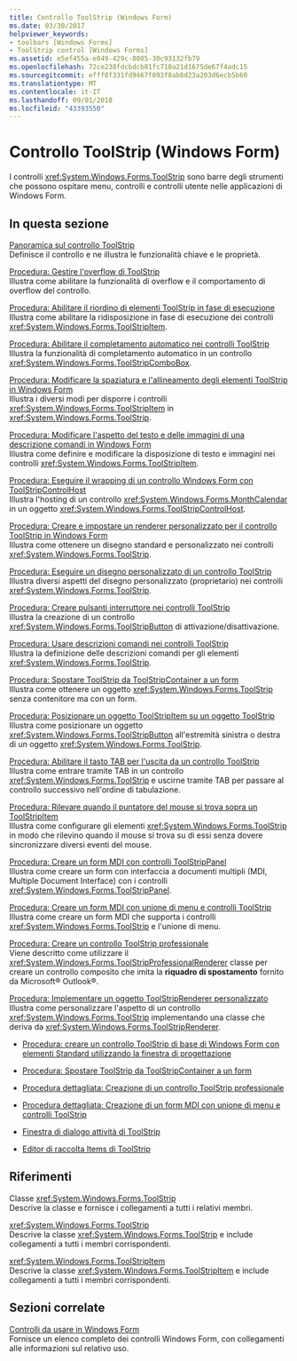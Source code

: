 ```yaml
---
title: Controllo ToolStrip (Windows Form)
ms.date: 03/30/2017
helpviewer_keywords:
- toolbars [Windows Forms]
- ToolStrip control [Windows Forms]
ms.assetid: e5ef455a-e049-429c-8005-30c93132fb79
ms.openlocfilehash: 72ce238fdcbdcb81fc710a21d1675de67f4adc15
ms.sourcegitcommit: efff8f331fd9467f093f8ab8d23a203d6ecb5b60
ms.translationtype: MT
ms.contentlocale: it-IT
ms.lasthandoff: 09/01/2018
ms.locfileid: "43393550"
---
```

# <a name="toolstrip-control-windows-forms"></a>Controllo ToolStrip (Windows Form)
I controlli <xref:System.Windows.Forms.ToolStrip> sono barre degli strumenti che possono ospitare menu, controlli e controlli utente nelle applicazioni di Windows Form.  
  
## <a name="in-this-section"></a>In questa sezione  
 [Panoramica sul controllo ToolStrip](../../../../docs/framework/winforms/controls/toolstrip-control-overview-windows-forms.md)  
 Definisce il controllo e ne illustra le funzionalità chiave e le proprietà.  
  
 [Procedura: Gestire l'overflow di ToolStrip](../../../../docs/framework/winforms/controls/how-to-manage-toolstrip-overflow-in-windows-forms.md)  
 Illustra come abilitare la funzionalità di overflow e il comportamento di overflow del controllo.  
  
 [Procedura: Abilitare il riordino di elementi ToolStrip in fase di esecuzione](../../../../docs/framework/winforms/controls/how-to-enable-reordering-of-toolstrip-items-at-run-time-in-windows-forms.md)  
 Illustra come abilitare la ridisposizione in fase di esecuzione dei controlli <xref:System.Windows.Forms.ToolStripItem>.  
  
 [Procedura: Abilitare il completamento automatico nei controlli ToolStrip](../../../../docs/framework/winforms/controls/how-to-enable-autocomplete-in-toolstrip-controls-in-windows-forms.md)  
 Illustra la funzionalità di completamento automatico in un controllo <xref:System.Windows.Forms.ToolStripComboBox>.  
  
 [Procedura: Modificare la spaziatura e l'allineamento degli elementi ToolStrip in Windows Form](../../../../docs/framework/winforms/controls/how-to-change-the-spacing-and-alignment-of-toolstrip-items-in-windows-forms.md)  
 Illustra i diversi modi per disporre i controlli <xref:System.Windows.Forms.ToolStripItem> in <xref:System.Windows.Forms.ToolStrip>.  
  
 [Procedura: Modificare l'aspetto del testo e delle immagini di una descrizione comandi in Windows Form](../../../../docs/framework/winforms/controls/how-to-change-the-appearance-of-toolstrip-text-and-images-in-windows-forms.md)  
 Illustra come definire e modificare la disposizione di testo e immagini nei controlli <xref:System.Windows.Forms.ToolStripItem>.  
  
 [Procedura: Eseguire il wrapping di un controllo Windows Form con ToolStripControlHost](../../../../docs/framework/winforms/controls/how-to-wrap-a-windows-forms-control-with-toolstripcontrolhost.md)  
 Illustra l'hosting di un controllo <xref:System.Windows.Forms.MonthCalendar> in un oggetto <xref:System.Windows.Forms.ToolStripControlHost>.  
  
 [Procedura: Creare e impostare un renderer personalizzato per il controllo ToolStrip in Windows Form](../../../../docs/framework/winforms/controls/create-and-set-a-custom-renderer-for-the-toolstrip-control-in-wf.md)  
 Illustra come ottenere un disegno standard e personalizzato nei controlli <xref:System.Windows.Forms.ToolStrip>.  
  
 [Procedura: Eseguire un disegno personalizzato di un controllo ToolStrip](../../../../docs/framework/winforms/controls/how-to-custom-draw-a-toolstrip-control.md)  
 Illustra diversi aspetti del disegno personalizzato (proprietario) nei controlli <xref:System.Windows.Forms.ToolStrip>.  
  
 [Procedura: Creare pulsanti interruttore nei controlli ToolStrip](../../../../docs/framework/winforms/controls/how-to-create-toggle-buttons-in-toolstrip-controls.md)  
 Illustra la creazione di un controllo <xref:System.Windows.Forms.ToolStripButton> di attivazione/disattivazione.  
  
 [Procedura: Usare descrizioni comandi nei controlli ToolStrip](../../../../docs/framework/winforms/controls/how-to-use-tooltips-in-toolstrip-controls.md)  
 Illustra la definizione delle descrizioni comandi per gli elementi <xref:System.Windows.Forms.ToolStrip>.  
  
 [Procedura: Spostare ToolStrip da ToolStripContainer a un form](../../../../docs/framework/winforms/controls/how-to-move-a-toolstrip-out-of-a-toolstripcontainer-onto-a-form.md)  
 Illustra come ottenere un oggetto <xref:System.Windows.Forms.ToolStrip> senza contenitore ma con un form.  
  
 [Procedura: Posizionare un oggetto ToolStripItem su un oggetto ToolStrip](../../../../docs/framework/winforms/controls/how-to-position-a-toolstripitem-on-a-toolstrip.md)  
 Illustra come posizionare un oggetto <xref:System.Windows.Forms.ToolStripButton> all'estremità sinistra o destra di un oggetto <xref:System.Windows.Forms.ToolStrip>.  
  
 [Procedura: Abilitare il tasto TAB per l'uscita da un controllo ToolStrip](../../../../docs/framework/winforms/controls/how-to-enable-the-tab-key-to-move-out-of-a-toolstrip-control.md)  
 Illustra come entrare tramite TAB in un controllo <xref:System.Windows.Forms.ToolStrip> e uscirne tramite TAB per passare al controllo successivo nell'ordine di tabulazione.  
  
 [Procedura: Rilevare quando il puntatore del mouse si trova sopra un ToolStripItem](../../../../docs/framework/winforms/controls/how-to-detect-when-the-mouse-pointer-is-over-a-toolstripitem.md)  
 Illustra come configurare gli elementi <xref:System.Windows.Forms.ToolStrip> in modo che rilevino quando il mouse si trova su di essi senza dovere sincronizzare diversi eventi del mouse.  
  
 [Procedura: Creare un form MDI con controlli ToolStripPanel](../../../../docs/framework/winforms/controls/how-to-create-an-mdi-form-with-toolstrippanel-controls.md)  
 Illustra come creare un form con interfaccia a documenti multipli (MDI, Multiple Document Interface) con i controlli <xref:System.Windows.Forms.ToolStripPanel>.  
  
 [Procedura: Creare un form MDI con unione di menu e controlli ToolStrip](../../../../docs/framework/winforms/controls/how-to-create-an-mdi-form-with-menu-merging-and-toolstrip-controls.md)  
 Illustra come creare un form MDI che supporta i controlli <xref:System.Windows.Forms.ToolStrip> e l'unione di menu.  
  
 [Procedura: Creare un controllo ToolStrip professionale](../../../../docs/framework/winforms/controls/how-to-create-a-professionally-styled-toolstrip-control.md)  
 Viene descritto come utilizzare il <xref:System.Windows.Forms.ToolStripProfessionalRenderer> classe per creare un controllo composito che imita la **riquadro di spostamento** fornito da Microsoft® Outlook®.  
  
 [Procedura: Implementare un oggetto ToolStripRenderer personalizzato](../../../../docs/framework/winforms/controls/how-to-implement-a-custom-toolstriprenderer.md)  
 Illustra come personalizzare l'aspetto di un controllo <xref:System.Windows.Forms.ToolStrip> implementando una classe che deriva da <xref:System.Windows.Forms.ToolStripRenderer>.  
  
-   [Procedura: creare un controllo ToolStrip di base di Windows Form con elementi Standard utilizzando la finestra di progettazione](https://msdn.microsoft.com/library/571c1z99\(v=vs.110\))  
  
-   [Procedura: Spostare ToolStrip da ToolStripContainer a un form](how-to-move-a-toolstrip-out-of-a-toolstripcontainer-onto-a-form.md)  
  
-   [Procedura dettagliata: Creazione di un controllo ToolStrip professionale](walkthrough-creating-a-professionally-styled-toolstrip-control.md)  
  
-   [Procedura dettagliata: Creazione di un form MDI con unione di menu e controlli ToolStrip](walkthrough-creating-an-mdi-form-with-menu-merging-and-toolstrip-controls.md)  
  
-   [Finestra di dialogo attività di ToolStrip](https://msdn.microsoft.com/library/ms233648\(v=vs.110\))  
  
-   [Editor di raccolta Items di ToolStrip](https://msdn.microsoft.com/library/ms233643\(v=vs.110\))  
  
## <a name="reference"></a>Riferimenti  
 Classe <xref:System.Windows.Forms.ToolStrip>  
 Descrive la classe e fornisce i collegamenti a tutti i relativi membri.  
  
 <xref:System.Windows.Forms.ToolStrip>  
 Descrive la classe <xref:System.Windows.Forms.ToolStrip> e include collegamenti a tutti i membri corrispondenti.  
  
 <xref:System.Windows.Forms.ToolStripItem>  
 Descrive la classe <xref:System.Windows.Forms.ToolStripItem> e include collegamenti a tutti i membri corrispondenti.  
  
## <a name="related-sections"></a>Sezioni correlate  
 [Controlli da usare in Windows Form](../../../../docs/framework/winforms/controls/controls-to-use-on-windows-forms.md)  
 Fornisce un elenco completo dei controlli Windows Form, con collegamenti alle informazioni sul relativo uso.

